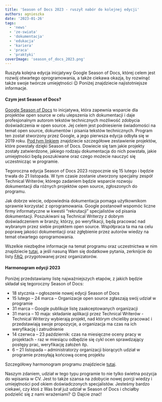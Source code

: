 ```yaml
---
title: 'Season of Docs 2023 - ruszył nabór do kolejnej edycji'
authors: agnieszka
date: '2023-01-26'
tags:
  - 'news'
  - 'ze-swiata'
  - 'dokumentacja'
  - 'edukacja'
  - 'kariera'
  - 'praca'
  - 'praktyki'
coverImage: 'season_of_docs_2023.png'
---
```


Ruszyła kolejna edycja inicjatywy Google Season of Docs, której celem jest
rozwój otwartego oprogramowania, a także ciekawa okazja, by rozwinąć także swoje
twórcze umiejętności 😉 Poniżej znajdziecie najistotniejsze informacje.

<!--truncate-->

#### Czym jest Season of Docs?

[Google Season of Docs](https://developers.google.com/season-of-docs) to
inicjatywa, która zapewnia wsparcie dla projektów open source w celu ulepszenia
ich dokumentacji i daje profesjonalnym autorom tekstów technicznych możliwość
zdobycia doświadczenia w open source. Jej celem jest podniesienie świadomości na
temat open source, dokumentów i pisania tekstów technicznych. Program ten został
stworzony przez Google, a jego pierwsza edycja odbyła się w 2019 roku.
[Pod tym linkiem](https://developers.google.com/season-of-docs/docs/2022/participants)
znajdziecie szczegółowe zestawienie projektów, które powstały dzięki Season of
Docs. Dowiecie się tam jakie projekty zostały zatwierdzone, jakiego rodzaju
dokumentacja do nich powstała, jakie umiejętności będą poszukiwane oraz czego
możecie nauczyć się uczestnicząc w programie.

Tegoroczna edycja Season of Docs 2023 rozpocznie się 15 lutego i będzie trwała
do 21 listopada. W tym czasie zostanie utworzony specjalny zespół Technical
Writerów, którego zadaniem będzie wsparcie rozwoju dokumentacji dla różnych
projektów open source, zgłoszonych do programu.

Jak dobrze wiecie, odpowiednia dokumentacja pomaga użytkownikom sprawnie
korzystać z oprogramowania. Google postanowił wspomóc liczne firmy informatyczne
w kwestii “rekrutacji” specjalistów od pisania dokumentacji. Poszukiwani są
Technical Writerzy z dobrym doświadczeniem w branży, którzy, po weryfikacji,
będą pracować nad wybranym przez siebie projektem open source. Współpraca ta ma
na celu poprawę jakości dokumentacji oraz zgłębienie przez autorów wiedzy na
temat otwartego oprogramowania.

Wszelkie niezbędne informacje na temat programu oraz uczestnictwa w nim
znajdziecie
[tutaj](https://developers.google.com/season-of-docs/docs/tech-writer-guide), a
jeśli nasuną Wam się dodatkowe pytania, zerknijcie do listy
[FAQ](https://developers.google.com/season-of-docs/docs/faq), przygotowanej
przez organizatorów.

#### Harmonogram edycji 2023

Poniżej przedstawiamy listę najważniejszych etapów, z jakich będzie składał się
tegoroczny Season of Docs:

- 18 stycznia – ogłoszenie nowej edycji Season of Docs
- 15 lutego – 24 marca – Organizacje open source zgłaszają swój udział w
  programie
- 31 marca – Google publikuje listę zaakceptowanych organizacji
- 31 marca – 10 maja: składanie aplikacji przez Technical Writerów - Technical
  Writerzy wybierają projekt, nad którym chcieliby pracować i przedstawiają
  swoje propozycje, a organizacja ma czas na ich weryfikację i zatrudnienie
- 14 czerwca – 23 październik: czas na miesięczne oceny pracy w projektach - raz
  w miesiącu odbędzie się cykl ocen sprawdzający postępy prac, weryfikację
  założeń itp.
- 6 – 21 listopada – administratorzy organizacji biorących udział w programie
  przesyłają końcową ocenę projektu

Szczegółowy harmonogram programu znajdziecie
[tutaj](https://developers.google.com/season-of-docs/docs/timeline).

Naszym zdaniem, udział w tego typu programie to nie tylko świetna pozycja do
wpisania w CV. Jest to także szansa na zdobycie nowej porcji wiedzy i
umiejętności pod okiem doświadczonych specjalistów. Jesteśmy bardzo ciekawi, czy
ktoś z Was brał już udział w Season of Docs i chciałby podzielić się z nami
wrażeniami? 😉 Dajcie znać!
